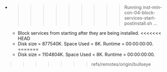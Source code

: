 * >>>>>>>>> Running inst-min-con-04-block-services-start-postinstall.sh ...
  * Block services from starting after they are being installed.
<<<<<<< HEAD
  * Disk size = 877540K. Space Used = 8K. Runtime = 00:00:00:00.
=======
  * Disk size = 1104804K. Space Used = 8K. Runtime = 00:00:00:00.
>>>>>>> refs/remotes/origin/bullseye
